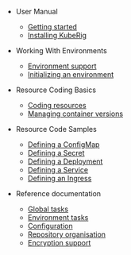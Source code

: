 - User Manual

    - [Getting started](getting-started.md)
    - [Installing KubeRig](installation.md)

- Working With Environments

    - [Environment support](environment-support.md)
    - [Initializing an environment](initializing-an-environment.md)
    
- Resource Coding Basics

    - [Coding resources](coding-resources.md)
    - [Managing container versions](managing-container-versions.md)

- Resource Code Samples

    - [Defining a ConfigMap](defining-a-configmap.md)
    - [Defining a Secret](defining-a-secret.md)
    - [Defining a Deployment](defining-a-deployment.md)
    - [Defining a Service](defining-a-service.md)
    - [Defining an Ingress](defining-an-ingress.md)

- Reference documentation
    
    - [Global tasks](global-tasks.md)
    - [Environment tasks](environment-tasks.md)
    - [Configuration](configuration.md)
    - [Repository organisation](repository-organisation.md)
    - [Encryption support](encryption-support.md)
    
    